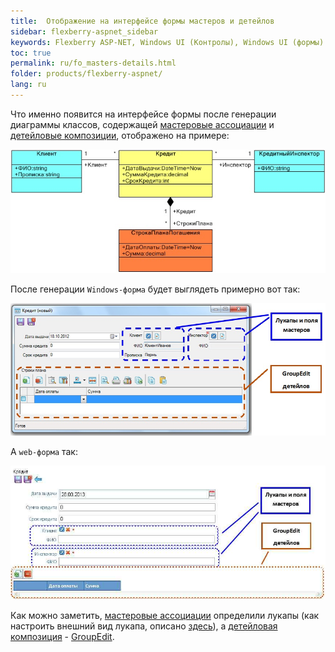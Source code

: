 ```yaml
---
title:  Отображение на интерфейсе формы мастеров и детейлов
sidebar: flexberry-aspnet_sidebar
keywords: Flexberry ASP-NET, Windows UI (Контролы), Windows UI (формы)
toc: true
permalink: ru/fo_masters-details.html
folder: products/flexberry-aspnet/
lang: ru
---
```


Что именно появится на интерфейсе формы после генерации диаграммы классов, содержащей [мастеровые ассоциации](fd_master-association.html) и [детейловые композиции](fo_detail-associations-properties.html), отображено на примере:

![](/images/pages/products/flexberry-orm/masters-and-details/class-diagram-masters-and-details.jpg)

После генерации `Windows-форма` будет выглядеть примерно вот так:

![](/images/pages/products/flexberry-orm/masters-and-details/form-interface.jpg)

А `web-форма` так:

![](/images/pages/products/flexberry-orm/masters-and-details/web-form-interface.jpg)

Как можно заметить, [мастеровые ассоциации](fd_master-association.html) определили лукапы (как настроить внешний вид лукапа, описано [здесь](fd_generate-lookup-i-lookup.html)), а [детейловая композиция](fo_detail-associations-properties.html) - [GroupEdit](group-edit.html).
